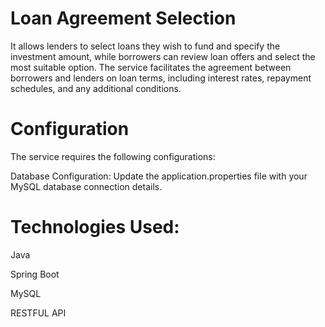 
# Loan Agreement Selection

It allows lenders to select loans they wish to fund and specify the investment amount, while borrowers can review loan offers and select the most suitable option. The service facilitates the agreement between borrowers and lenders on loan terms, including interest rates, repayment schedules, and any additional conditions.


# Configuration

The service requires the following configurations:

Database Configuration: Update the application.properties file with your MySQL database connection details.


# Technologies Used:
Java

Spring Boot

MySQL

RESTFUL API
